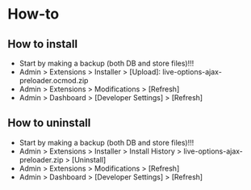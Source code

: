 # How-to

## How to install
* Start by making a backup (both DB and store files)!!!
* Admin > Extensions > Installer > [Upload]: live-options-ajax-preloader.ocmod.zip
* Admin > Extensions > Modifications > [Refresh]
* Admin > Dashboard > [Developer Settings] > [Refresh]


## How to uninstall
* Start by making a backup (both DB and store files)!!!
* Admin > Extensions > Installer > Install History > live-options-ajax-preloader.zip > [Uninstall]
* Admin > Extensions > Modifications > [Refresh]
* Admin > Dashboard > [Developer Settings] > [Refresh]

